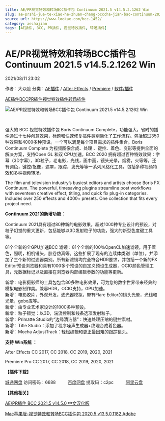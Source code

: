 ```yaml
---
title: AE/PR视觉特效和转场BCC插件包 Continuum 2021.5 v14.5.2.1262 Win
slug: ae-prshi-jue-te-xiao-he-zhuan-chang-bcccha-jian-bao-continuum-2021-5-v14-5-2-1262-win
source_url: https://www.lookae.com/bcc-1452/
category: aechajian
tags: [AE插件, BCC, PR插件, 视觉特效插件, 转场插件]
---
```

# AE/PR视觉特效和转场BCC插件包 Continuum 2021.5 v14.5.2.1262 Win

2021/08/11 23:02

作者：大众脸
分类：[AE插件](https://www.lookae.com/after-effects/aechajian/) / [After Effects](https://www.lookae.com/after-effects/) / [Premiere](https://www.lookae.com/qitarjcj/premierezy/) / [软件/插件](https://www.lookae.com/qitarjcj/)

[AE插件](https://www.lookae.com/tag/ae%e6%8f%92%e4%bb%b6/)[BCC](https://www.lookae.com/tag/bcc/)[PR插件](https://www.lookae.com/tag/pr%e6%8f%92%e4%bb%b6/)[视觉特效插件](https://www.lookae.com/tag/%e8%a7%86%e8%a7%89%e7%89%b9%e6%95%88%e6%8f%92%e4%bb%b6/)[转场插件](https://www.lookae.com/tag/%e8%bd%ac%e5%9c%ba%e6%8f%92%e4%bb%b6/)

![AE/PR视觉特效和转场BCC插件包 Continuum 2021.5 v14.5.2.1262 Win](https://www.lookae.com/wp-content/uploads/2019/02/BCC-2019-AE.jpg "AE/PR视觉特效和转场BCC插件包 Continuum 2021.5 v14.5.2.1262 Win-LookAE.com")

[﻿](https://cloud.video.taobao.com//play/u/705956171/p/1/e/6/t/1/284897462397.mp4)

强大的 BCC 视觉特效插件包 Boris Continuum Complete，功能强大，省时的插件通过十七种创意效果，标题和快速修复插件类别简化了工作流程。包括超过350种效果和4000多种预设。一个可以满足每个项目需求的插件集合。Boris Continuum Complete 为视频图像合成、处理 、键控、着色、变形等提供全面的解决方案，支持Open GL 和双 CPU加速。BCC 2020 拥有超过百种特效效果：字幕（3D字幕），3D粒子，老电影，光线，画中画，镜头光晕，烟雾，火等等，还有调色，键控/抠像，遮罩，跟踪，发光等等一系列风格化工具。包括多种视频特效和多种视频转场。

The film and television industry’s busiest editors and artists choose Boris FX Continuum. The powerful, timesaving plugins streamline post workflows with seventeen creative effect, titling, and quick fix plug-in categories. Includes over 250 effects and 4000+ presets. One collection that fits every project need.

**Continuum 2021的新增功能：**

Continuum 2021具有超过80种新的电影效果，超过1000种专业设计的预设，对粒子幻觉的重大更新，包括能够以3D发射粒子的功能，强大的新型色度键工具等。

81个全新的全GPU加速BCC 滤镜：81个全新的100％OpenCL加速滤镜，用于着色，照明，相机镜头，胶卷仿真等。这些扩展了现有的连续体类别（单位），并添加了三个新的过滤器类别。所有新滤镜均完全符合HDR要求，并包括一个新的FX Editor预设浏览器和具有1000多个预设的自定义预设生成器，OCIO颜色管理工具，元数据标记以及直接在浏览器内部编辑参数的功能等更新。

新增：电影摄影师的工具包包含80多种电影效果，可为您的数字世界带来经典的模拟电影制作美。兼容HDR，OCIO支持，GPU加速。  
新增：电影胶片，外观开发，滤光器模拟，带有Flare Editor的镜头光晕，光线和光晕，gobo库等。  
新增：由专业艺术家设计的1000多种预设。  
新增：粒子错觉：以3D，湍流控制和线条选项发射粒子。  
新增：Primatte Studio的“边缘清洁器”：快速处理压缩的键控素材。  
新增：Title Studio：添加了程序噪声生成器+纹理合成着色器。  
新增：Mocha AdjustTrack：轻松编辑和更正最困难的跟踪镜头。

**支持 Win系统 ：**

After Effects CC 2017, CC 2018, CC 2019, 2020, 2021

Premiere Pro CC 2017, CC 2018, CC 2019, 2020, 2021

**【插件下载】**

[城通网盘](https://url62.ctfile.com/f/680462-505869352-ddd4d5) 访问密码：6688          [百度网盘](https://pan.baidu.com/s/16cdA7cKjKxN6owq9A8VvUQ) 提取码：c2pc          [阿里云盘](https://www.aliyundrive.com/s/jWpC5NBAB2s)

**【其他相关】**

[AE/PR插件 BCC 2021.5 v14.5.0 中文汉化版](https://www.lookae.com/bcc-2021-ch/)

[Mac苹果版-视觉特效和转场BCC插件包 2020.5 v13.5.0.1182 Adobe](https://www.lookae.com/bcc-135/)
